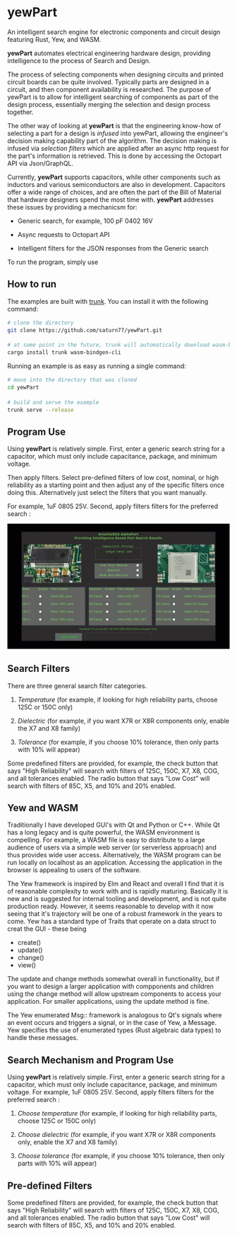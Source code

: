 # yewPart
An intelligent search engine for electronic components and circuit design featuring Rust, Yew, and WASM. 

**yewPart** automates electrical engineering hardware design, providing intelligence to the process of Search and Design.

The process of selecting components when designing circuits and printed circuit boards can be quite involved. Typically parts are designed in a circuit, and then component availability is researched. The purpose of yewPart is to allow for intelligent searching of components as part of the design process, essentially merging the selection and design process together. 

The other way of looking at **yewPart** is that the engineering know-how of selecting a part for a design is *infused* into yewPart, allowing the engineer's decision making capability part of the algorithm. The decision making is infused via *selection filters* which are applied after an async http request for the part's information is retrieved. This is done by accessing the Octopart API via Json/GraphQL. 

Currently, **yewPart** supports capacitors, while other components such as inductors and various semiconductors are also in development. Capacitors offer a wide range of choices, and are often the part of the Bill of Material that hardware designers spend the most time with. **yewPart** addresses these issues by providing a mechanicsm for:

- Generic search, for example, 100 pF 0402 16V

- Async requests to Octopart API

- Intelligent filters for the JSON responses from the Generic search

To run the program, simply use 

## How to run

The examples are built with [trunk](https://github.com/thedodd/trunk).
You can install it with the following command:

```bash
# clone the directory
git clone https://github.com/saturn77/yewPart.git

# at some point in the future, trunk will automatically download wasm-bindgen
cargo install trunk wasm-bindgen-cli
```

Running an example is as easy as running a single command:

```bash
# move into the directory that was cloned
cd yewPart

# build and serve the example
trunk serve --release
```





## Program Use
Using **yewPart** is relatively simple. First, enter a generic search string for a capacitor, which must only include capacitance, package, and minimum voltage.

Then apply filters. Select pre-defined filters of low cost, nominal, or high reliability  as a starting point and then adjust any of the specific filters once doing this. Alternatively just select the filters that you want manually. 



For example, 1uF 0805 25V. Second, apply filters filters for the preferred search :

<img src="media/yewPart2.gif">



## Search Filters

There are three general search filter categories.

1. *Temperature* (for example, if looking for high reliability parts, choose 125C or 150C only)

2. *Dielectric* (for example, if you want X7R or X8R components only, enable the X7 and X8 family)

3. *Tolerance* (for example, if you choose 10% tolerance, then only parts with 10% will appear)


Some predefined filters are provided, for example, the check button that says "High Reliability" will search with filters of 125C, 150C, X7, X8, COG, and all tolerances enabled. The radio button that says "Low Cost" will search with filters of 85C, X5, and 10% and 20% enabled.


## Yew and WASM
Traditionally I have developed GUI's with Qt and Python or C++. While Qt has a long legacy and is quite powerful, the WASM environment is compelling. For example, a WASM file is easy to distribute to a large audience of users via a simple web server (or serverless approach) and thus provides wide user access. Alternatively, the WASM program can be run locally on localhost as an application. Accessing the application in the browser is appealing to users of the software.

The Yew framework is inspired by Elm and React and overall I find that it is of reasonable complexity to work with and is rapidly maturing. Basically it is new and is suggested for internal tooling and development, and is not quite production ready. However, it seems reasonable to develop with it now seeing that it's trajectory will be one of a robust framework in the years to come. Yew has a standard type of Traits that operate on a data struct to creat the GUI - these being

- create()
- update() 
- change()
- view()
 
The update and change methods somewhat overall in functionality, but if you want to design a larger application with compponents and children using the change method will allow upstream components to access  your application. For smaller applications, using the update method is fine. 

The Yew enumerated Msg:: framework is analogous to Qt's signals where an event occurs and triggers a signal, or in the case of Yew, a Message. Yew specifies the use of enumerated types (Rust algebraic data types) to handle these messages.


## Search Mechanism and Program Use
Using **yewPart** is relatively simple. First, enter a generic search string for a capacitor, which must only include capacitance, package, and minimum voltage. For example, 1uF 0805 25V. Second, apply filters filters for the preferred search :

1. *Choose temperature* (for example, if looking for high reliability parts, choose 125C or 150C only)

2. *Choose dielectric* (for example, if you want X7R or X8R components only, enable the X7 and X8 family)

3. *Choose tolerance* (for example, if you choose 10% tolerance, then only parts with 10% will appear)

## Pre-defined Filters

Some predefined filters are provided, for example, the check button that says "High Reliability" will search with filters of 125C, 150C, X7, X8, COG, and all tolerances enabled. The radio button that says "Low Cost" will search with filters of 85C, X5, and 10% and 20% enabled.

